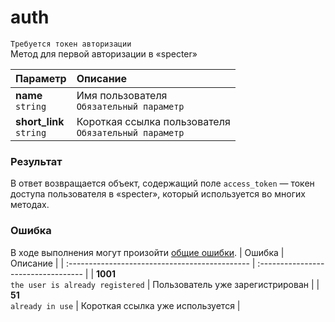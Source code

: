 # auth
`Требуется токен авторизации`  
Метод для первой авторизации в «specter»

| Параметр                     | Описание                                                  |
| :--------------------------- | :-------------------------------------------------------- |
| **name**<br />`string`       | Имя пользователя<br />`Обязательный параметр`             |
| **short_link**<br />`string` | Короткая ссылка пользователя<br />`Обязательный параметр` |

### Результат
В ответ возвращается объект, содержащий поле `access_token` — токен доступа пользователя в «specter», который используется во многих методах.

### Ошибка
В ходе выполнения могут произойти [общие ошибки](../../Основное/Коды+ошибок.md).
| Ошибка                                         | Описание                            |
| :--------------------------------------------- | :---------------------------------- |
| **1001**<br />`the user is already registered` | Пользователь уже зарегистрирован    |
| **51**<br />`already in use`                   | Короткая ссылка уже используется    |